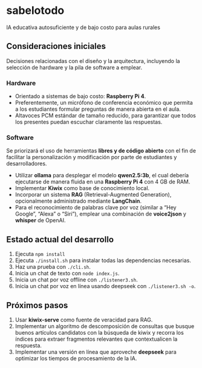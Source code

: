 # sabelotodo
IA educativa autosuficiente y de bajo costo para aulas rurales

## Consideraciones iniciales

Decisiones relacionadas con el diseño y la arquitectura, incluyendo la selección de hardware y la pila de software a emplear.

### Hardware

* Orientado a sistemas de bajo costo: **Raspberry Pi 4**.
* Preferentemente, un micrófono de conferencia económico que permita a los estudiantes formular preguntas de manera abierta en el aula.
* Altavoces PCM estándar de tamaño reducido, para garantizar que todos los presentes puedan escuchar claramente las respuestas.

### Software

Se priorizará el uso de herramientas **libres y de código abierto** con el fin de facilitar la personalización y modificación por parte de estudiantes y desarrolladores.

* Utilizar **ollama** para desplegar el modelo **qwen2.5:3b**, el cual debería ejecutarse de manera fluida en una **Raspberry Pi 4** con 4 GB de RAM.
* Implementar **Kiwix** como base de conocimiento local.
* Incorporar un sistema **RAG** (Retrieval-Augmented Generation), opcionalmente administrado mediante **LangChain**.
* Para el reconocimiento de palabras clave por voz (similar a “Hey Google”, “Alexa” o “Siri”), emplear una combinación de **voice2json** y **whisper** de OpenAI.

## Estado actual del desarrollo

1. Ejecuta `npm install`
2. Ejecuta `./install.sh` para instalar todas las dependencias necesarias.  
3. Haz una prueba con `./cli.sh`.  
4. Inicia un chat de texto con `node index.js`.
5. Inicia un chat por voz offline con `./listener3.sh`. 
6. Inicia un chat por voz en línea usando deepseek con `./listener3.sh -o`. 

## Próximos pasos

1. Usar **kiwix-serve** como fuente de veracidad para RAG.  
2. Implementar un algoritmo de descomposición de consultas que busque buenos artículos candidatos con la búsqueda de kiwix y recorra los índices para extraer fragmentos relevantes que contextualicen la respuesta.  
3. Implementar una versión en línea que aproveche **deepseek** para optimizar los tiempos de procesamiento de la IA.  
